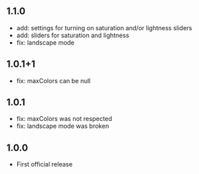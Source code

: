 ## 1.1.0

- add: settings for turning on saturation and/or lightness sliders
- add: sliders for saturation and lightness
- fix: landscape mode

## 1.0.1+1

- fix: maxColors can be null

## 1.0.1

- fix: maxColors was not respected
- fix: landscape mode was broken

## 1.0.0

- First official release